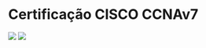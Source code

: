 # **Certificação CISCO CCNAv7**



![](https://raw.githubusercontent.com/patrickluizjf/spread-fullstack-developer/main/M%C3%B3dulo%20II/Passo1/ccna.jpg)
![](https://github.com/patrickluizjf/spread-fullstack-developer/edit/main/M%C3%B3dulo%20II/Passo1/recomend)
